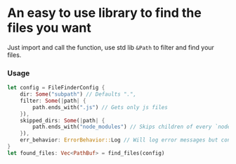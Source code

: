 # An easy to use library to find the files you want

Just import and call the function, use std lib `&Path` to filter and find your files.

### Usage

``` rs
let config = FileFinderConfig {
    dir: Some("subpath") // Defaults ".",
    filter: Some(|path| {
        path.ends_with(".js") // Gets only js files
    }),
    skipped_dirs: Some(|path| {
        path.ends_with("node_modules") // Skips children of every `node_modules` dir inside `dir` proeprty.
    }),
    err_behavior: ErrorBehavior::Log // Will log error messages but continue execution
}
let found_files: Vec<PathBuf> = find_files(config)
```